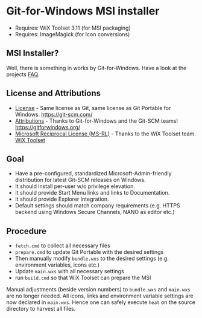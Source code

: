 # Git-for-Windows MSI installer

* Requires: WiX Toolset 3.11 (for MSI packaging)
* Requires: ImageMagick (for Icon conversions)

## MSI Installer?

Well, there is something in works by Git-for-Windows. Have a look at the projects [FAQ](https://github.com/git-for-windows/git/wiki/FAQ#is-there-an-msi-for-installation-via-group-policy).

## License and Attributions

* [License](LICENSE) - Same license as Git, same license as Git Portable for Windows. https://git-scm.com/
* [Attributions](ATTRIBUTIONS) - Thanks to Git-for-Windows and the Git-SCM teams! https://gitforwindows.org/
* [Microsoft Reciprocal License (MS-RL)](http://opensource.org/licenses/ms-rl) - Thanks to the WiX Toolset team. [WiX Toolset](https://github.com/wixtoolset)

## Goal

* Have a pre-configured, standardized Microsoft-Admin-friendly distribution for latest Git-SCM releases on Windows.
* It should install per-user w/o privilege elevation.
* It should provide Start Menu links and links to Documentation.
* It should provide Explorer Integration.
* Default settings should match company requirements (e.g. HTTPS backend using Windows Secure Channels, NANO as editor etc.)

## Procedure

* `fetch.cmd` to collect all necessary files
* `prepare.cmd` to update Git Portable with the desired settings
* Then manually modify `bundle.wxs` to the desired settings (e.g. environment variables, icons etc.)
* Update `main.wxs` with all necessary settings
* run `build.cmd` so that WiX Toolset can prepare the MSI

Manual adjustments (beside version numbers) to `bundle.wxs` and `main.wxs` are no longer needed. All icons, links and environment variable settings are now declared in `main.wxs`.
Hence one can safely execute `heat` on the source directory to harvest all files.
